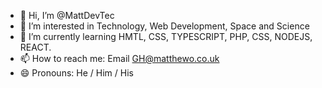 - 👋 Hi, I’m @MattDevTec
- 👀 I’m interested in Technology, Web Development, Space and Science
- 🌱 I’m currently learning HMTL, CSS, TYPESCRIPT, PHP, CSS, NODEJS, REACT.
- 📫 How to reach me: Email GH@matthewo.co.uk
- 😄 Pronouns: He / Him / His
  
